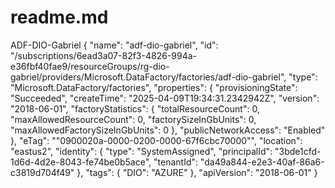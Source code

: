# readme.md
ADF-DIO-Gabriel
{
    "name": "adf-dio-gabriel",
    "id": "/subscriptions/6ead3a07-82f3-4826-994a-e36fbf40fae9/resourceGroups/rg-dio-gabriel/providers/Microsoft.DataFactory/factories/adf-dio-gabriel",
    "type": "Microsoft.DataFactory/factories",
    "properties": {
        "provisioningState": "Succeeded",
        "createTime": "2025-04-09T19:34:31.2342942Z",
        "version": "2018-06-01",
        "factoryStatistics": {
            "totalResourceCount": 0,
            "maxAllowedResourceCount": 0,
            "factorySizeInGbUnits": 0,
            "maxAllowedFactorySizeInGbUnits": 0
        },
        "publicNetworkAccess": "Enabled"
    },
    "eTag": "\"0900020a-0000-0200-0000-67f6cbc70000\"",
    "location": "eastus2",
    "identity": {
        "type": "SystemAssigned",
        "principalId": "3bde1cfd-1d6d-4d2e-8043-fe74be0b5ace",
        "tenantId": "da49a844-e2e3-40af-86a6-c3819d704f49"
    },
    "tags": {
        "DIO": "AZURE"
    },
    "apiVersion": "2018-06-01"
}
